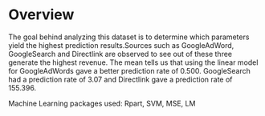 # Overview

The goal behind analyzing this dataset is to determine which parameters yield the highest prediction results.Sources such as GoogleAdWord, GoogleSearch and Directlink are observed to see out of these three generate the highest revenue. The mean tells us that using the linear model for GoogleAdWords gave a better prediction rate of 0.500. GoogleSearch had a prediction rate of 3.07 and Directlink gave a prediction rate of 155.396. 

Machine Learning packages used:
Rpart, 
SVM, 
MSE, 
LM

